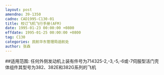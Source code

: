 ```yaml
---
layout: post
amendno: 39-1350
cadno: CAD1995-C130-01
title: 校订飞机飞行手册(AFM)
date: 1995-01-23 00:00:00 +0800
effdate: 1995-01-25 00:00:00 +0800
tag: C130
categories: 民航华东管理局适航处
author: 张森
---
```


##适用范围:
任何外侧发动机上装有件号为714325-2,-3,-5,-6或-7伺服型活门壳体组件其型号为382、382E和382G系列的飞机


